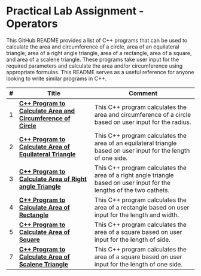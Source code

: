# **Practical Lab Assignment - Operators**
This GitHub README provides a list of C++ programs that can be used to calculate the area and circumference of a circle, area of an equilateral triangle, area of a right angle triangle, area of a rectangle, area of a square, and area of a scalene triangle. These programs take user input for the required parameters and calculate the area and/or circumference using appropriate formulas. This README serves as a useful reference for anyone looking to write similar programs in C++.


|#| **Title** | **Comment** |
|---| ------------------------------------------------------------ | ------------------------------------------------------------ |
|1|[**C++ Program to Calculate Area and Circumference of Circle**](https://github.com/nitishhsinghhh/Tips-and-Tricks-Programming-using-Cpp/blob/main/OOP/Lab1/%20Circle.cpp) | This C++ program calculates the area and circumference of a circle based on user input for the radius. |
|2|[**C++ Program to Calculate Area of Equilateral Triangle**](https://github.com/nitishhsinghhh/Tips-and-Tricks-Programming-using-Cpp/blob/main/OOP/Lab1/EquilateralTriangle.cpp) | This C++ program calculates the area of an equilateral triangle based on user input for the length of one side. |
|3|[**C++ Program to Calculate Area of Right angle Triangle**](https://github.com/nitishhsinghhh/Tips-and-Tricks-Programming-using-Cpp/blob/main/OOP/Lab1/RightTriangle.cpp) | This C++ program calculates the area of a right angle triangle based on user input for the lengths of the two cathets.|
|4|[**C++ Program to Calculate Area of Rectangle**](https://github.com/nitishhsinghhh/Tips-and-Tricks-Programming-using-Cpp/blob/main/OOP/Lab1/Rectangle.cpp) | This C++ program calculates the area of a rectangle based on user input for the length and width.|
|5|[**C++ Program to Calculate Area of Square**](https://github.com/nitishhsinghhh/Tips-and-Tricks-Programming-using-Cpp/blob/main/OOP/Lab1/Square.cpp) | This C++ program calculates the area of a square based on user input for the length of side.|
|7|[**C++ Program to Calculate Area of Scalene Triangle**](https://github.com/nitishhsinghhh/Tips-and-Tricks-Programming-using-Cpp/blob/main/OOP/Lab1/ScaleneTriangle.cpp) | This C++ program calculates the area of a square based on user input for the length of one side.|
